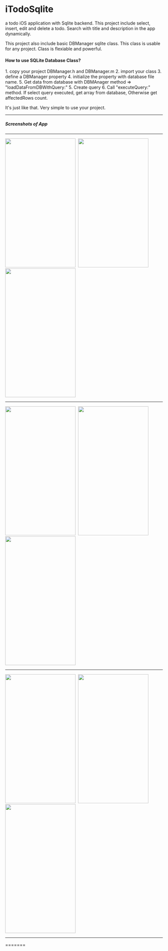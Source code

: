 iTodoSqlite
===========

a todo iOS application with Sqlite backend. This project include select, insert, edit and delete a todo. Search with title and description in the app dynamically.

This project also include basic DBManager sqlite class. This class is usable for any project. Class is flexiable and powerful.
<h4>How to use SQLite Database Class?</h4>
  1. copy your project DBManager.h and DBManager.m
  2. import your class
  3. define a DBManager property
  4. initialize the property with database file name.
  5. Get data from database with DBMAnager method => "loadDataFromDBWithQuery:"
  5. Create query
  6. Call "executeQuery:" method. If select query executed, get array from database, Otherwise get affectedRows count.

It's just like that. Very simple to use your project.


<hr>
<h5>Screenshots of App</h5>
<hr>
<img src="https://github.com/ArslanBilal/iToDo/raw/master/iToDo/Images/img1.png" height="412" width="225">&nbsp;
<img src="https://github.com/ArslanBilal/iToDo/raw/master/iToDo/Images/img2.png" height="412" width="225">&nbsp;
<img src="https://github.com/ArslanBilal/iToDo/raw/master/iToDo/Images/img3.png" height="412" width="225"><br>
<hr>
<img src="https://github.com/ArslanBilal/iToDo/raw/master/iToDo/Images/img4.png" height="412" width="225">&nbsp;
<img src="https://github.com/ArslanBilal/iToDo/raw/master/iToDo/Images/img5.png" height="412" width="225">&nbsp;
<img src="https://github.com/ArslanBilal/iToDo/raw/master/iToDo/Images/img6.png" height="412" width="225"><br>
<hr>
<img src="https://github.com/ArslanBilal/iToDo/raw/master/iToDo/Images/img7.png" height="412" width="225">&nbsp;
<img src="https://github.com/ArslanBilal/iToDo/raw/master/iToDo/Images/img8.png" height="412" width="225">&nbsp;
<img src="https://github.com/ArslanBilal/iToDo/raw/master/iToDo/Images/img9.png" height="412" width="225">
<hr>
=======

